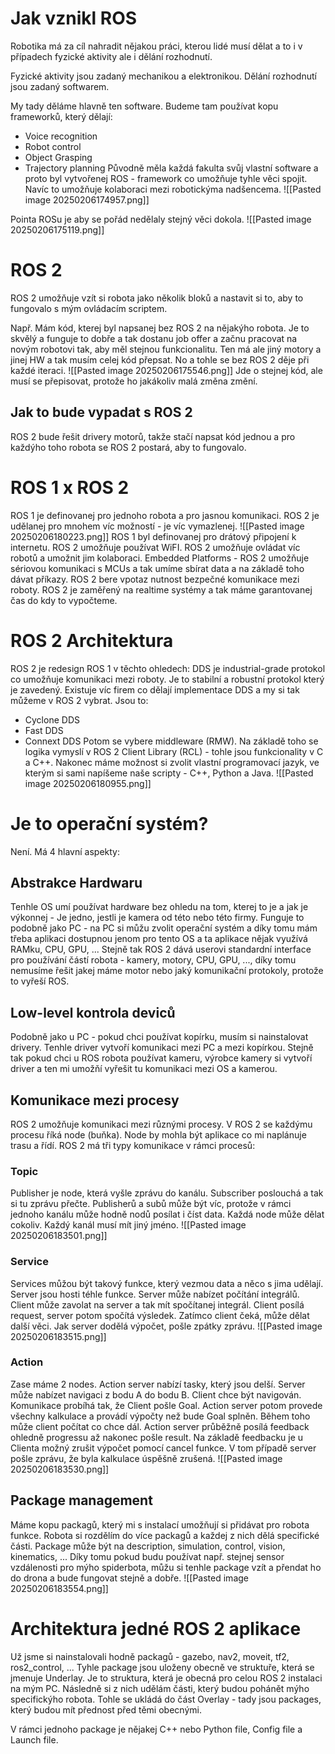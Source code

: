 # Jak vznikl ROS
Robotika má za cíl nahradit nějakou práci, kterou lidé musí dělat a to i v případech fyzické aktivity ale i dělání rozhodnutí.

Fyzické aktivity jsou zadaný mechanikou a elektronikou.
Dělání rozhodnutí jsou zadaný softwarem.

My tady děláme hlavně ten software. Budeme tam používat kopu frameworků, který dělají:
- Voice recognition
- Robot control
- Object Grasping
- Trajectory planning
Původně měla každá fakulta svůj vlastní software a proto byl vytvořenej ROS - framework co umožňuje tyhle věci spojit. Navíc to umožňuje kolaboraci mezi robotickýma nadšencema.
![[Pasted image 20250206174957.png]]

Pointa ROSu je aby se pořád nedělaly stejný věci dokola.
![[Pasted image 20250206175119.png]]

# ROS 2
ROS 2 umožňuje vzít si robota jako několik bloků a nastavit si to, aby to fungovalo s mým ovládacím scriptem.

Např. Mám kód, kterej byl napsanej bez ROS 2 na nějakýho robota. Je to skvělý a funguje to dobře a tak dostanu job offer a začnu pracovat na novým robotovi tak, aby měl stejnou funkcionalitu. Ten má ale jiný motory a jinej HW a tak musím celej kód přepsat.
No a tohle se bez ROS 2 děje při každé iteraci.
![[Pasted image 20250206175546.png]]
Jde o stejnej kód, ale musí se přepisovat, protože ho jakákoliv malá změna změní.

## Jak to bude vypadat s ROS 2
ROS 2 bude řešit drivery motorů, takže stačí napsat kód jednou a pro každýho toho robota se ROS 2 postará, aby to fungovalo.

# ROS 1 x ROS 2
ROS 1 je definovanej pro jednoho robota a pro jasnou komunikaci.
ROS 2 je udělanej pro mnohem víc možností - je víc vymazlenej.
![[Pasted image 20250206180223.png]]
ROS 1 byl definovanej pro drátový připojení k internetu. ROS 2 umožňuje používat WiFI.
ROS 2 umožňuje ovládat víc robotů a umožnit jim kolaboraci.
Embedded Platforms - ROS 2 umožňuje sériovou komunikaci s MCUs a tak umíme sbírat data a na základě toho dávat příkazy.
ROS 2 bere vpotaz nutnost bezpečné komunikace mezi roboty.
ROS 2 je zaměřený na realtime systémy a tak máme garantovanej čas do kdy to vypočteme.

# ROS 2 Architektura
ROS 2 je redesign ROS 1 v těchto ohledech:
DDS je industrial-grade protokol co umožňuje komunikaci mezi roboty. Je to stabilní a robustní protokol který je zavedený. Existuje víc firem co dělají implementace DDS a my si tak můžeme v ROS 2 vybrat. Jsou to:
- Cyclone DDS
- Fast DDS
- Connext DDS
Potom se vybere middleware (RMW).
Na základě toho se logika vymyslí v ROS 2 Client Library (RCL) - tohle jsou funkcionality v C a C++.
Nakonec máme možnost si zvolit vlastní programovací jazyk, ve kterým si sami napíšeme naše scripty - C++, Python a Java.
![[Pasted image 20250206180955.png]]

# Je to operační systém?
Není. Má 4 hlavní aspekty:
## Abstrakce Hardwaru
Tenhle OS umí používat hardware bez ohledu na tom, kterej to je a jak je výkonnej - Je jedno, jestli je kamera od této nebo této firmy.
Funguje to podobně jako PC - na PC si můžu zvolit operační systém a díky tomu mám třeba aplikaci dostupnou jenom pro tento OS a ta aplikace nějak využívá RAMku, CPU, GPU, ...
Stejně tak ROS 2 dává userovi standardní interface pro používání částí robota - kamery, motory, CPU, GPU, ..., díky tomu nemusíme řešit jakej máme motor nebo jaký komunikační protokoly, protože to vyřeší ROS.

## Low-level kontrola deviců
Podobně jako u PC - pokud chci používat kopírku, musím si nainstalovat drivery. Tenhle driver vytvoří komunikaci mezi PC a mezi kopírkou.
Stejně tak pokud chci u ROS robota používat kameru, výrobce kamery si vytvoří driver a ten mi umožňí vyřešit tu komunikaci mezi OS a kamerou.

## Komunikace mezi procesy
ROS 2 umožňuje komunikaci mezi různými procesy.
V ROS 2 se každýmu procesu říká node (buňka). Node by mohla být aplikace co mi naplánuje trasu a řídí.
ROS 2 má tři typy komunikace v rámci procesů:
### Topic
Publisher je node, která vyšle zprávu do kanálu.
Subscriber poslouchá a tak si tu zprávu přečte.
Publisherů a subů může být víc, protože v rámci jednoho kanálu může hodně nodů posílat i číst data. Každá node může dělat cokoliv.
Každý kanál musí mít jiný jméno.
![[Pasted image 20250206183501.png]]
### Service
Services můžou být takový funkce, který vezmou data a něco s jima udělají.
Server jsou hosti téhle funkce. Server může nabízet počítání integrálů.
Client může zavolat na server a tak mít spočítanej integrál.
Client posílá request, server potom spočítá výsledek. Zatímco client čeká, může dělat další věci. Jak server dodělá výpočet, pošle zpátky zprávu.
![[Pasted image 20250206183515.png]]
### Action
Zase máme 2 nodes. Action server nabízí tasky, který jsou delší.
Server může nabízet navigaci z bodu A do bodu B.
Client chce být navigován.
Komunikace probíhá tak, že Client pošle Goal. Action server potom provede všechny kalkulace a provádí výpočty než bude Goal splněn. Během toho může client počítat co chce dál. Action server průběžně posílá feedback ohledně progressu až nakonec pošle result.
Na základě feedbacku je u Clienta možný zrušit výpočet pomocí cancel funkce. V tom případě server pošle zprávu, že byla kalkulace úspěšně zrušená.
![[Pasted image 20250206183530.png]]

## Package management
Máme kopu packagů, který mi s instalací umožňují si přidávat pro robota funkce.
Robota si rozdělím do více packagů a každej z nich dělá specifické části. Package může být na description, simulation, control, vision, kinematics, ...
Díky tomu pokud budu používat např. stejnej sensor vzdálenosti pro mýho spiderbota, můžu si tenhle package vzít a přendat ho do drona a bude fungovat stejně a dobře.
![[Pasted image 20250206183554.png]]

# Architektura jedné ROS 2 aplikace
Už jsme si nainstalovali hodně packagů - gazebo, nav2, moveit, tf2, ros2_control, ...
Tyhle package jsou uloženy obecně ve struktuře, která se jmenuje Underlay. Je to struktura, která je obecná pro celou ROS 2 instalaci na mým PC.
Následně si z nich udělám části, který budou pohánět mýho specifickýho robota. Tohle se ukládá do část Overlay - tady jsou packages, který budou mít přednost před těmi obecnými.

V rámci jednoho package je nějakej C++ nebo Python file, Config file a Launch file.


